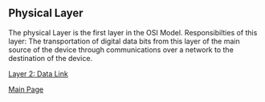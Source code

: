 ## Physical Layer 
The physical Layer is the first layer in the OSI Model. 
Responsibilties of this layer: The transportation of digital data bits from this layer of the main source of the device through communications over a network to the destination of the device.

[Layer 2: Data Link](https://github.com/HaileyJessee/FinalProject-OSI/blob/main/DataLinkLayer.md)

[Main Page](https://github.com/HaileyJessee/FinalProject-OSI)

